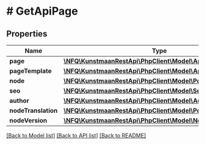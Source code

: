 # # GetApiPage

## Properties

Name | Type | Description | Notes
------------ | ------------- | ------------- | -------------
**page** | [**\NFQ\KunstmaanRestApi\PhpClient\Model\ApiEntity**](ApiEntity.md) |  | [optional]
**pageTemplate** | [**\NFQ\KunstmaanRestApi\PhpClient\Model\ApiPageTemplate**](ApiPageTemplate.md) |  | [optional]
**node** | [**\NFQ\KunstmaanRestApi\PhpClient\Model\PostNode**](PostNode.md) |  | [optional]
**seo** | [**\NFQ\KunstmaanRestApi\PhpClient\Model\Seo**](Seo.md) |  | [optional]
**author** | [**\NFQ\KunstmaanRestApi\PhpClient\Model\Author**](Author.md) |  | [optional]
**nodeTranslation** | [**\NFQ\KunstmaanRestApi\PhpClient\Model\PostNodeTranslation**](PostNodeTranslation.md) |  | [optional]
**nodeVersion** | [**\NFQ\KunstmaanRestApi\PhpClient\Model\NodeVersion**](NodeVersion.md) |  | [optional]

[[Back to Model list]](../../README.md#models) [[Back to API list]](../../README.md#endpoints) [[Back to README]](../../README.md)
